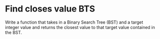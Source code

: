 # Find closes value BTS

Write a function that takes in a Binary Search Tree (BST) and a target integer value and returns
the closest value to that target value contained in the BST.

